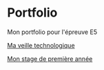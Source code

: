 <!DOCTYPE html>
<html lang="fr">
<head>
    <meta charset="UTF-8">
    <meta name="viewport" content="width=device-width, initial-scale=1.0">
    <title>Mon Portfolio</title>
    <link rel="stylesheet" href="bootstrap.min.css">
</head>
<body>
<link rel="stylesheet" href="bootstrap.min.css">
<h1>Portfolio</h1>
Mon portfolio pour l'épreuve E5 <br>
                            
<!-- Lien en HTML vers la page Veille.md-->
<a href="Veille">Ma veille technologique<br></a>

<a href="Stage">Mon stage de première année<br></a>

</body>
</html>